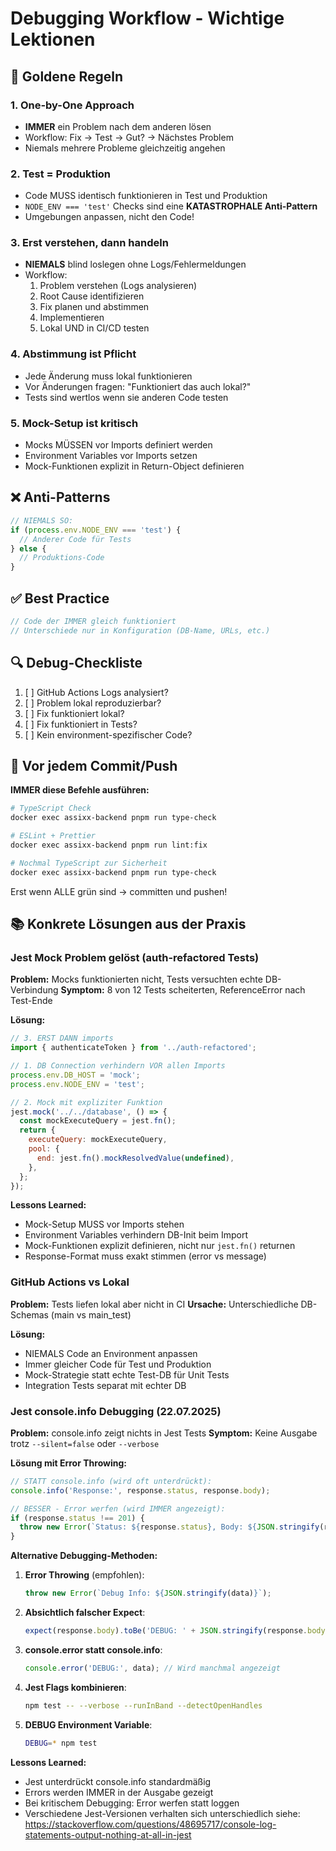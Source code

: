 # Debugging Workflow - Wichtige Lektionen

## 🎯 Goldene Regeln

### 1. One-by-One Approach

- **IMMER** ein Problem nach dem anderen lösen
- Workflow: Fix → Test → Gut? → Nächstes Problem
- Niemals mehrere Probleme gleichzeitig angehen

### 2. Test = Produktion

- Code MUSS identisch funktionieren in Test und Produktion
- `NODE_ENV === 'test'` Checks sind eine **KATASTROPHALE Anti-Pattern**
- Umgebungen anpassen, nicht den Code!

### 3. Erst verstehen, dann handeln

- **NIEMALS** blind loslegen ohne Logs/Fehlermeldungen
- Workflow:
  1. Problem verstehen (Logs analysieren)
  2. Root Cause identifizieren
  3. Fix planen und abstimmen
  4. Implementieren
  5. Lokal UND in CI/CD testen

### 4. Abstimmung ist Pflicht

- Jede Änderung muss lokal funktionieren
- Vor Änderungen fragen: "Funktioniert das auch lokal?"
- Tests sind wertlos wenn sie anderen Code testen

### 5. Mock-Setup ist kritisch

- Mocks MÜSSEN vor Imports definiert werden
- Environment Variables vor Imports setzen
- Mock-Funktionen explizit in Return-Object definieren

## ❌ Anti-Patterns

```typescript
// NIEMALS SO:
if (process.env.NODE_ENV === 'test') {
  // Anderer Code für Tests
} else {
  // Produktions-Code
}
```

## ✅ Best Practice

```typescript
// Code der IMMER gleich funktioniert
// Unterschiede nur in Konfiguration (DB-Name, URLs, etc.)
```

## 🔍 Debug-Checkliste

1. [ ] GitHub Actions Logs analysiert?
2. [ ] Problem lokal reproduzierbar?
3. [ ] Fix funktioniert lokal?
4. [ ] Fix funktioniert in Tests?
5. [ ] Kein environment-spezifischer Code?

## 📝 Vor jedem Commit/Push

**IMMER diese Befehle ausführen:**

```bash
# TypeScript Check
docker exec assixx-backend pnpm run type-check

# ESLint + Prettier
docker exec assixx-backend pnpm run lint:fix

# Nochmal TypeScript zur Sicherheit
docker exec assixx-backend pnpm run type-check
```

Erst wenn ALLE grün sind → committen und pushen!

## 📚 Konkrete Lösungen aus der Praxis

### Jest Mock Problem gelöst (auth-refactored Tests)

**Problem:** Mocks funktionierten nicht, Tests versuchten echte DB-Verbindung
**Symptom:** 8 von 12 Tests scheiterten, ReferenceError nach Test-Ende

**Lösung:**

```javascript
// 3. ERST DANN imports
import { authenticateToken } from '../auth-refactored';

// 1. DB Connection verhindern VOR allen Imports
process.env.DB_HOST = 'mock';
process.env.NODE_ENV = 'test';

// 2. Mock mit expliziter Funktion
jest.mock('../../database', () => {
  const mockExecuteQuery = jest.fn();
  return {
    executeQuery: mockExecuteQuery,
    pool: {
      end: jest.fn().mockResolvedValue(undefined),
    },
  };
});
```

**Lessons Learned:**

- Mock-Setup MUSS vor Imports stehen
- Environment Variables verhindern DB-Init beim Import
- Mock-Funktionen explizit definieren, nicht nur `jest.fn()` returnen
- Response-Format muss exakt stimmen (error vs message)

### GitHub Actions vs Lokal

**Problem:** Tests liefen lokal aber nicht in CI
**Ursache:** Unterschiedliche DB-Schemas (main vs main_test)

**Lösung:**

- NIEMALS Code an Environment anpassen
- Immer gleicher Code für Test und Produktion
- Mock-Strategie statt echte Test-DB für Unit Tests
- Integration Tests separat mit echter DB

### Jest console.info Debugging (22.07.2025)

**Problem:** console.info zeigt nichts in Jest Tests
**Symptom:** Keine Ausgabe trotz `--silent=false` oder `--verbose`

**Lösung mit Error Throwing:**

```javascript
// STATT console.info (wird oft unterdrückt):
console.info('Response:', response.status, response.body);

// BESSER - Error werfen (wird IMMER angezeigt):
if (response.status !== 201) {
  throw new Error(`Status: ${response.status}, Body: ${JSON.stringify(response.body)}`);
}
```

**Alternative Debugging-Methoden:**

1. **Error Throwing** (empfohlen):

   ```javascript
   throw new Error(`Debug Info: ${JSON.stringify(data)}`);
   ```

2. **Absichtlich falscher Expect**:

   ```javascript
   expect(response.body).toBe('DEBUG: ' + JSON.stringify(response.body));
   ```

3. **console.error statt console.info**:

   ```javascript
   console.error('DEBUG:', data); // Wird manchmal angezeigt
   ```

4. **Jest Flags kombinieren**:

   ```bash
   npm test -- --verbose --runInBand --detectOpenHandles
   ```

5. **DEBUG Environment Variable**:

   ```bash
   DEBUG=* npm test
   ```

**Lessons Learned:**

- Jest unterdrückt console.info standardmäßig
- Errors werden IMMER in der Ausgabe gezeigt
- Bei kritischem Debugging: Error werfen statt loggen
- Verschiedene Jest-Versionen verhalten sich unterschiedlich
  siehe: <https://stackoverflow.com/questions/48695717/console-log-statements-output-nothing-at-all-in-jest>
